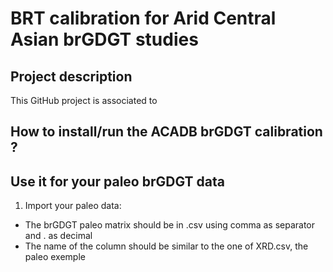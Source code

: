 # BRT calibration for Arid Central Asian brGDGT studies

## Project description
This GitHub project is associated to

## How to install/run the ACADB brGDGT calibration ?

## Use it for your paleo brGDGT data
1. Import your paleo data:
- The brGDGT paleo matrix should be in .csv using comma as separator and . as decimal
- The name of the column should be similar to the one of XRD.csv, the paleo exemple

